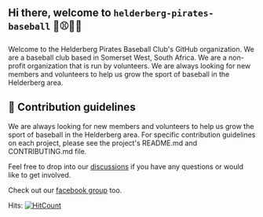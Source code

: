 ## Hi there, welcome to `helderberg-pirates-baseball` 👋⚾🏴‍☠️

<!-- TODO: add logo and uncomment.
<p align="center">
  <img src="" alt="logo"/>
</p>
-->

<!--
// todo: add social links
-->
Welcome to the Helderberg Pirates Baseball Club's GitHub organization. We are a baseball club based in Somerset West,
South Africa. We are a non-profit organization that is run by volunteers.
We are always looking for new members and volunteers to help us grow the sport of baseball in the Helderberg area.

## 🌈 Contribution guidelines

We are always looking for new members and volunteers to help us grow the sport of baseball in the Helderberg area.
For specific contribution guidelines on each project, please see the project's README.md and CONTRIBUTING.md file.

Feel free to drop into our [discussions](https://github.com/orgs/helderberg-pirates-baseball/discussions) if you have
any questions or would like to get involved.

Check out our [facebook group](https://www.facebook.com/groups/142296033147/) too.

Hits: [![HitCount](https://hits.dwyl.com/helderberg-pirates-baseball/github.svg?style=flat-square&show=unique)](http://hits.dwyl.com/helderberg-pirates-baseball/github)
